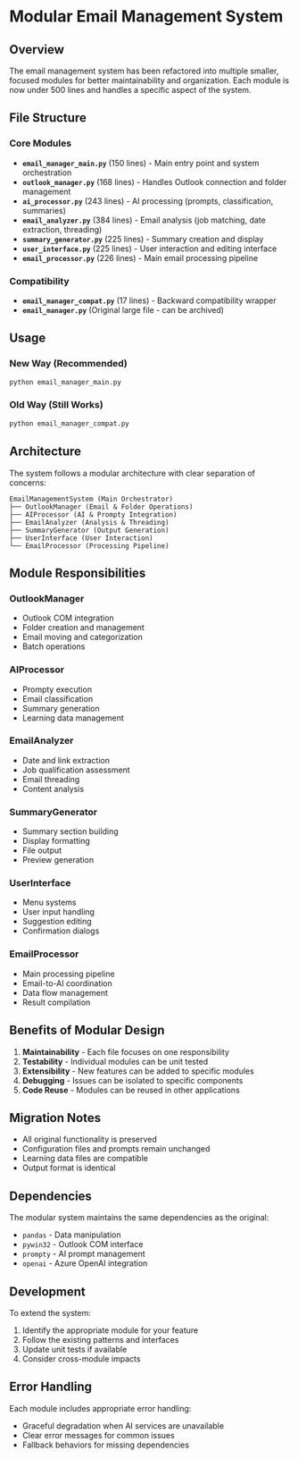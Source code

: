 # Modular Email Management System

## Overview

The email management system has been refactored into multiple smaller, focused modules for better maintainability and organization. Each module is now under 500 lines and handles a specific aspect of the system.

## File Structure

### Core Modules

- **`email_manager_main.py`** (150 lines) - Main entry point and system orchestration
- **`outlook_manager.py`** (168 lines) - Handles Outlook connection and folder management
- **`ai_processor.py`** (243 lines) - AI processing (prompts, classification, summaries)
- **`email_analyzer.py`** (384 lines) - Email analysis (job matching, date extraction, threading)
- **`summary_generator.py`** (225 lines) - Summary creation and display
- **`user_interface.py`** (225 lines) - User interaction and editing interface
- **`email_processor.py`** (226 lines) - Main email processing pipeline

### Compatibility

- **`email_manager_compat.py`** (17 lines) - Backward compatibility wrapper
- **`email_manager.py`** (Original large file - can be archived)

## Usage

### New Way (Recommended)
```bash
python email_manager_main.py
```

### Old Way (Still Works)
```bash
python email_manager_compat.py
```

## Architecture

The system follows a modular architecture with clear separation of concerns:

```
EmailManagementSystem (Main Orchestrator)
├── OutlookManager (Email & Folder Operations)
├── AIProcessor (AI & Prompty Integration)
├── EmailAnalyzer (Analysis & Threading)
├── SummaryGenerator (Output Generation)
├── UserInterface (User Interaction)
└── EmailProcessor (Processing Pipeline)
```

## Module Responsibilities

### OutlookManager
- Outlook COM integration
- Folder creation and management
- Email moving and categorization
- Batch operations

### AIProcessor
- Prompty execution
- Email classification
- Summary generation
- Learning data management

### EmailAnalyzer
- Date and link extraction
- Job qualification assessment
- Email threading
- Content analysis

### SummaryGenerator
- Summary section building
- Display formatting
- File output
- Preview generation

### UserInterface
- Menu systems
- User input handling
- Suggestion editing
- Confirmation dialogs

### EmailProcessor
- Main processing pipeline
- Email-to-AI coordination
- Data flow management
- Result compilation

## Benefits of Modular Design

1. **Maintainability** - Each file focuses on one responsibility
2. **Testability** - Individual modules can be unit tested
3. **Extensibility** - New features can be added to specific modules
4. **Debugging** - Issues can be isolated to specific components
5. **Code Reuse** - Modules can be reused in other applications

## Migration Notes

- All original functionality is preserved
- Configuration files and prompts remain unchanged
- Learning data files are compatible
- Output format is identical

## Dependencies

The modular system maintains the same dependencies as the original:
- `pandas` - Data manipulation
- `pywin32` - Outlook COM interface
- `prompty` - AI prompt management
- `openai` - Azure OpenAI integration

## Development

To extend the system:
1. Identify the appropriate module for your feature
2. Follow the existing patterns and interfaces
3. Update unit tests if available
4. Consider cross-module impacts

## Error Handling

Each module includes appropriate error handling:
- Graceful degradation when AI services are unavailable
- Clear error messages for common issues
- Fallback behaviors for missing dependencies
